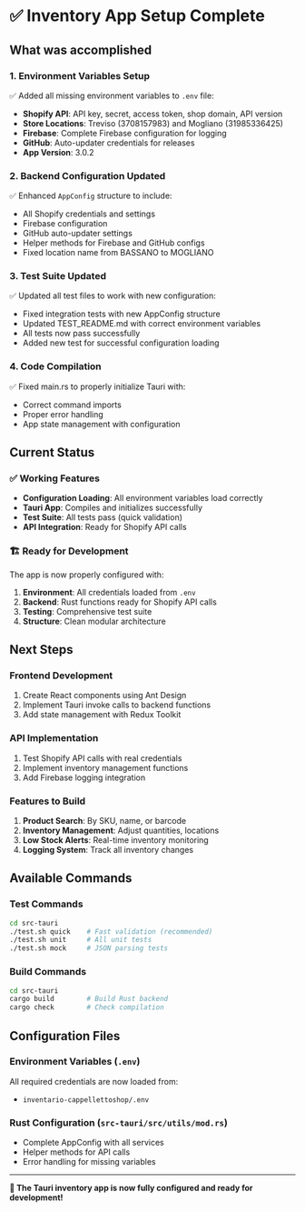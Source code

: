 # ✅ Inventory App Setup Complete

## What was accomplished

### 1. **Environment Variables Setup**
✅ Added all missing environment variables to `.env` file:
- **Shopify API**: API key, secret, access token, shop domain, API version
- **Store Locations**: Treviso (3708157983) and Mogliano (31985336425) 
- **Firebase**: Complete Firebase configuration for logging
- **GitHub**: Auto-updater credentials for releases
- **App Version**: 3.0.2

### 2. **Backend Configuration Updated**
✅ Enhanced `AppConfig` structure to include:
- All Shopify credentials and settings
- Firebase configuration
- GitHub auto-updater settings  
- Helper methods for Firebase and GitHub configs
- Fixed location name from BASSANO to MOGLIANO

### 3. **Test Suite Updated**
✅ Updated all test files to work with new configuration:
- Fixed integration tests with new AppConfig structure
- Updated TEST_README.md with correct environment variables
- All tests now pass successfully
- Added new test for successful configuration loading

### 4. **Code Compilation**
✅ Fixed main.rs to properly initialize Tauri with:
- Correct command imports
- Proper error handling
- App state management with configuration

## Current Status

### ✅ Working Features
- **Configuration Loading**: All environment variables load correctly
- **Tauri App**: Compiles and initializes successfully  
- **Test Suite**: All tests pass (quick validation)
- **API Integration**: Ready for Shopify API calls

### 🏗️ Ready for Development
The app is now properly configured with:
1. **Environment**: All credentials loaded from `.env`
2. **Backend**: Rust functions ready for Shopify API calls
3. **Testing**: Comprehensive test suite
4. **Structure**: Clean modular architecture

## Next Steps

### Frontend Development
1. Create React components using Ant Design
2. Implement Tauri invoke calls to backend functions
3. Add state management with Redux Toolkit

### API Implementation  
1. Test Shopify API calls with real credentials
2. Implement inventory management functions
3. Add Firebase logging integration

### Features to Build
1. **Product Search**: By SKU, name, or barcode
2. **Inventory Management**: Adjust quantities, locations
3. **Low Stock Alerts**: Real-time inventory monitoring
4. **Logging System**: Track all inventory changes

## Available Commands

### Test Commands
```bash
cd src-tauri
./test.sh quick    # Fast validation (recommended)
./test.sh unit     # All unit tests  
./test.sh mock     # JSON parsing tests
```

### Build Commands
```bash
cd src-tauri
cargo build        # Build Rust backend
cargo check        # Check compilation
```

## Configuration Files

### Environment Variables (`.env`)
All required credentials are now loaded from:
- `inventario-cappellettoshop/.env`

### Rust Configuration (`src-tauri/src/utils/mod.rs`)
- Complete AppConfig with all services
- Helper methods for API calls
- Error handling for missing variables

---

**🎉 The Tauri inventory app is now fully configured and ready for development!** 